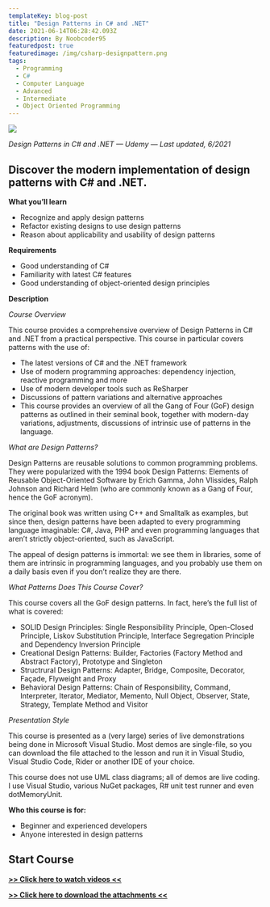 ```yaml
---
templateKey: blog-post
title: "Design Patterns in C# and .NET"
date: 2021-06-14T06:28:42.093Z
description: By Noobcoder95
featuredpost: true
featuredimage: /img/csharp-designpattern.png
tags:
  - Programming
  - C#
  - Computer Language
  - Advanced
  - Intermediate
  - Object Oriented Programming
---
```

![](/img/csharp-designpattern.png)

*Design Patterns in C# and .NET — Udemy — Last updated, 6/2021*

## Discover the modern implementation of design patterns with C# and .NET.

**What you’ll learn**

* Recognize and apply design patterns
* Refactor existing designs to use design patterns
* Reason about applicability and usability of design patterns

**Requirements**

* Good understanding of C#
* Familiarity with latest C# features
* Good understanding of object-oriented design principles

**Description**

*Course Overview*

This course provides a comprehensive overview of Design Patterns in C# and .NET from a practical perspective. This course in particular covers patterns with the use of:

* The latest versions of C# and the .NET framework
* Use of modern programming approaches: dependency injection, reactive programming and more
* Use of modern developer tools such as ReSharper
* Discussions of pattern variations and alternative approaches
* This course provides an overview of all the Gang of Four (GoF) design patterns as outlined in their seminal book, together with modern-day variations, adjustments, discussions of intrinsic use of patterns in the language.

*What are Design Patterns?*

Design Patterns are reusable solutions to common programming problems. They were popularized with the 1994 book Design Patterns: Elements of Reusable Object-Oriented Software by Erich Gamma, John Vlissides, Ralph Johnson and Richard Helm (who are commonly known as a Gang of Four, hence the GoF acronym).

The original book was written using C++ and Smalltalk as examples, but since then, design patterns have been adapted to every programming language imaginable: C#, Java, PHP and even programming languages that aren’t strictly object-oriented, such as JavaScript.

The appeal of design patterns is immortal: we see them in libraries, some of them are intrinsic in programming languages, and you probably use them on a daily basis even if you don’t realize they are there.

*What Patterns Does This Course Cover?*

This course covers all the GoF design patterns. In fact, here’s the full list of what is covered:

* SOLID Design Principles: Single Responsibility Principle, Open-Closed Principle, Liskov Substitution Principle, Interface Segregation Principle and Dependency Inversion Principle
* Creational Design Patterns: Builder, Factories (Factory Method and Abstract Factory), Prototype and Singleton
* Structrural Design Patterns: Adapter, Bridge, Composite, Decorator, Façade, Flyweight and Proxy
* Behavioral Design Patterns: Chain of Responsibility, Command, Interpreter, Iterator, Mediator, Memento, Null Object, Observer, State, Strategy, Template Method and Visitor

*Presentation Style*

This course is presented as a (very large) series of live demonstrations being done in Microsoft Visual Studio. Most demos are single-file, so you can download the file attached to the lesson and run it in Visual Studio, Visual Studio Code, Rider or another IDE of your choice.

This course does not use UML class diagrams; all of demos are live coding. I use Visual Studio, various NuGet packages, R# unit test runner and even dotMemoryUnit.


**Who this course is for:**

* Beginner and experienced developers
* Anyone interested in design patterns

## **Start Course**

**[>> Click here to watch videos <<](https://www.fembed.com/p/y6mj8fe3r6dmy4-)**

**[>> Click here to download the attachments <<](https://shrinke.me/AvpeQRL)**
